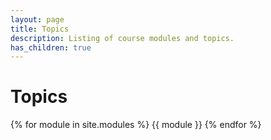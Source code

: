 ```yaml
---
layout: page
title: Topics
description: Listing of course modules and topics.
has_children: true
---
```


# Topics

{% for module in site.modules %}
{{ module }}
{% endfor %}
